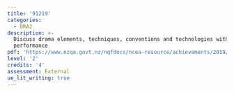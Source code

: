 ```yaml
---
title: '91219'
categories:
  - DRA2
description: >-
  Discuss drama elements, techniques, conventions and technologies within live
  performance
pdf: 'https://www.nzqa.govt.nz/nqfdocs/ncea-resource/achievements/2019/as91219.pdf'
level: '2'
credits: '4'
assessment: External
ue_lit_writing: true
---
```


